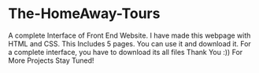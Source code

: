 # The-HomeAway-Tours
A complete Interface of Front End Website.
I have made this webpage with HTML and CSS.
This Includes 5 pages. You can use it and download it. 
For a complete interface, you have to download its all files
Thank You :))
For More Projects Stay Tuned!
